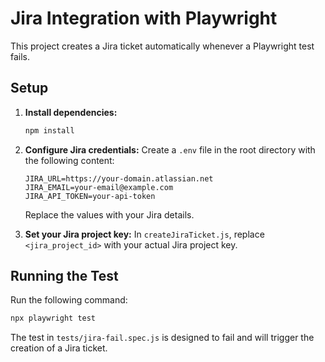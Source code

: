 # Jira Integration with Playwright

This project creates a Jira ticket automatically whenever a Playwright test fails.

## Setup

1. **Install dependencies:**
   ```sh
   npm install
   ```

2. **Configure Jira credentials:**
   Create a `.env` file in the root directory with the following content:
   ```env
   JIRA_URL=https://your-domain.atlassian.net
   JIRA_EMAIL=your-email@example.com
   JIRA_API_TOKEN=your-api-token
   ```
   Replace the values with your Jira details.

3. **Set your Jira project key:**
   In `createJiraTicket.js`, replace `<jira_project_id>` with your actual Jira project key.

## Running the Test

Run the following command:
```sh
npx playwright test
```

The test in `tests/jira-fail.spec.js` is designed to fail and will trigger the creation of a Jira ticket. 
